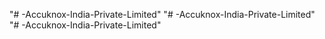 "# -Accuknox-India-Private-Limited" 
"# -Accuknox-India-Private-Limited" 
"# -Accuknox-India-Private-Limited" 

